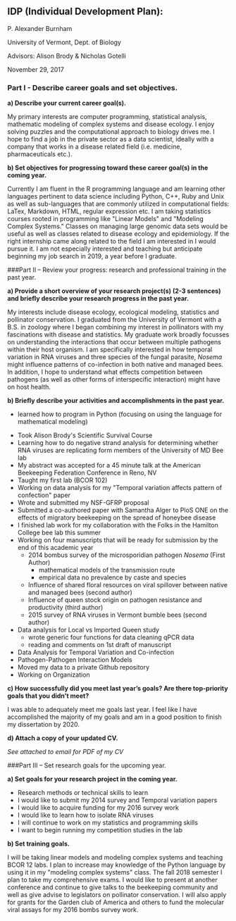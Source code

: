 ## IDP (Individual Development Plan):

P. Alexander Burnham

University of Vermont, Dept. of Biology

Advisors: Alison Brody & Nicholas Gotelli 

November 29, 2017

### Part I - Describe career goals and set objectives.

**a) Describe your current career goal(s).**

My primary interests are computer programming, statistical analysis, mathematic modeling of complex systems and disease ecology. I enjoy solving puzzles and the computational approach to biology drives me. I hope to find a job in the private sector as a data scientist, ideally with a company that works in a disease related field (i.e. medicine, pharmaceuticals etc.).

**b) Set objectives for progressing toward these career goal(s) in the coming year.**

Currently I am fluent in the R programming language and am learning other languages pertinent to data science including Python, C++, Ruby and Unix as well as sub-languages that are commonly utilized in computational fields: LaTex, Markdown, HTML, regular expression etc. I am taking statistics courses rooted in programming like "Linear Models" and "Modeling Complex Systems." Classes on managing large genomic data sets would be useful as well as classes related to disease ecology and epidemiology. If the right internship came along related to the field I am interested in I would pursue it. I am not especially interested and teaching but anticipate beginning my job search in 2019, a year before I graduate.  



###Part II – Review your progress: research and professional training in the past year.

**a) Provide a short overview of your research project(s) (2-3 sentences) and briefly describe your research progress in the past year.**

My interests include disease ecology, ecological modeling, statistics and pollinator conservation. I graduated from the University of Vermont with a B.S. in zoology where I began combining my interest in pollinators with my fascinations with disease and statistics. My graduate work broadly focusses on understanding the interactions that occur between multiple pathogens within their host organism. I am specifically interested in how temporal variation in RNA viruses and three species of the fungal parasite, *Nosema* might influence patterns of co-infection in both native and managed bees. In addition, I hope to understand what effects competition between pathogens (as well as other forms of interspecific interaction) might have on host health.

**b) Briefly describe your activities and accomplishments in the past year.**

- learned how to program in Python (focusing on using the language for mathematical modeling)

* Took Alison Brody's Scientific Survival Course
* Learning how to do negative strand analysis for determining whether RNA viruses are replicating form members of the University of MD Bee lab
* My abstract was accepted for a 45 minute talk at the American Beekeeping Federation Conference in Reno, NV
* Taught my first lab (BCOR 102)
* Working on data analysis for my "Temporal variation affects pattern of confection" paper
* Wrote and submitted my NSF-GFRP proposal 
* Submitted a co-authored paper with Samantha Alger to PloS ONE on the effects of migratory beekeeping on the spread of honeybee disease
* I finished lab work for my collaboration with the Folks in the Hamilton College bee lab this summer 
* Working on four manuscripts that will be ready for submission by the end of this academic year
  * 2014 bombus survey of the microsporidian pathogen *Nosema* (First Author)
    * mathematical models of the transmission route
    * empirical data no prevalence by caste and species
  * Influence of shared floral resources on viral spillover between native and managed bees (second author)
  * Influence of queen stock origin on pathogen resistance and productivity (third author)
  * 2015 survey of RNA viruses in Vermont bumble bees (second author)
* Data analysis for Local vs Imported Queen study
  - wrote generic four functions for data cleaning qPCR data
  - reading and comments on 1st draft of manuscript 
* Data Analysis for Temporal Variation and Co-infection
* Pathogen-Pathogen Interaction Models
* Moved my data to a private Github repository
* Working on Organization

**c) How successfully did you meet last year’s goals? Are there top-priority goals that you didn’t meet?**

I was able to adequately meet me goals last year. I feel like I have accomplished the majority of my goals and am in a good position to finish my dissertation by 2020.

**d) Attach a copy of your updated CV.**

*See attached to email for PDF of my CV*

###Part III – Set research goals for the upcoming year.

**a) Set goals for your research project in the coming year.**

- Research methods or technical skills to learn
- I would like to submit my 2014 survey and Temporal variation papers
- I would like to acquire funding for my 2016 survey work 
- I would like to learn how to isolate RNA viruses
- I will continue to work on my statistics and programming skills
- I want to begin running my competition studies in the lab

**b) Set training goals.**

I will be taking linear models and modeling complex systems and teaching BCOR 12 labs. I plan to increase may knowledge of the Python language by using it in my "modeling complex systems" class. The fall 2018 semester I plan to take my comprehensive exams. I would like to present at another conference and continue to give talks to the beekeeping community and well as give advise to legislators on pollinator conservation. I will also apply for grants for the Garden club of America and others to fund the molecular viral assays for my 2016 bombs survey work. 





